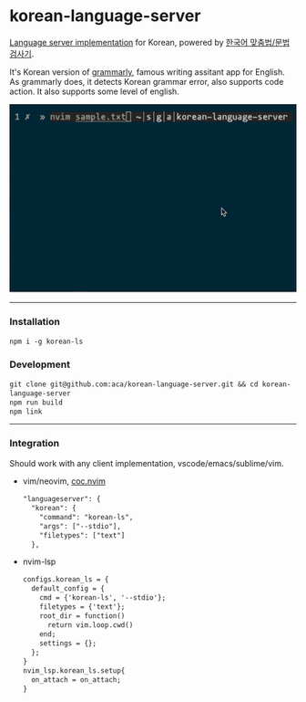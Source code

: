# korean-language-server
[Language server implementation](https://microsoft.github.io/language-server-protocol/) for Korean,
powered by [한국어 맞춤법/문법 검사기](https://speller.cs.pusan.ac.kr/).  

It's Korean version of [grammarly](http://www.grammarly.com/), famous writing assitant app for English.  
As grammarly does, it detects Korean grammar error, also supports code action. It also supports some level of english.

![sample](./sample.gif)

---


### Installation
```
npm i -g korean-ls
```

### Development
```
git clone git@github.com:aca/korean-language-server.git && cd korean-language-server 
npm run build
npm link
```
---
### Integration

Should work with any client implementation, vscode/emacs/sublime/vim.

- vim/neovim, [ coc.nvim ](https://github.com/neoclide/coc.nvim)
  ```
  "languageserver": {
    "korean": {
      "command": "korean-ls",
      "args": ["--stdio"],
      "filetypes": ["text"]
    },
  ```
- nvim-lsp
  ```
  configs.korean_ls = {
    default_config = {
      cmd = {'korean-ls', '--stdio'};
      filetypes = {'text'};
      root_dir = function()
        return vim.loop.cwd()
      end;
      settings = {};
    };
  }
  nvim_lsp.korean_ls.setup{
    on_attach = on_attach;
  }
  ```
